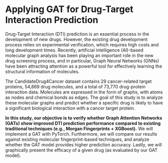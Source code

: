 # Applying GAT for Drug-Target Interaction Prediction

Drug-Target Interaction (DTI) prediction is an essential process in the development of new drugs. However, the existing drug development process relies on experimental verification, which requires high costs and long development times. Recently, artificial intelligence (AI)-based molecular graph analysis has been playing an important role in the new drug screening process, and in particular, Graph Neural Networks (GNNs) have been attracting attention as a powerful tool for effectively learning the structural information of molecules.

The CandidateDrug4Cancer dataset contains 29 cancer-related target proteins, 54,869 drug molecules, and a total of 73,770 drug-protein interaction data. Molecules are expressed in the form of graphs, with atoms as nodes and chemical bonds as edges. The goal of this study is to analyze these molecular graphs and predict whether a specific drug is likely to have a significant biological interaction with a cancer target protein.

**In this study, our objective is to verify whether Graph Attention Networks (GATs) show improved DTI prediction performance compared to existing traditional techniques (e.g., Morgan Fingerprints + XGBoost).** We will implement a GAT with PyTorch. Furthermore, we will compare our results against existing molecular fingerprint-based techniques, and analyze whether the GAT model provides higher prediction accuracy. Lastly, we will graphically present the efficacy of a given drug (as evaluated by our GAT model).